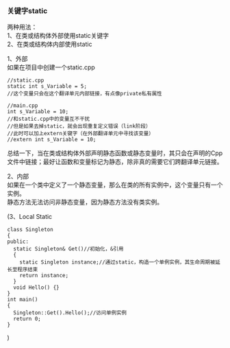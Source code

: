 ### 关键字static
两种用法：  
1、在类或结构体外部使用static关键字  
2、在类或结构体内部使用static  

1、外部  
如果在项目中创建一个static.cpp
```
//static.cpp
static int s_Variable = 5;
//这个变量只会在这个翻译单元内部链接，有点像private私有属性
```
```
//main.cpp
int s_Variable = 10;
//和static.cpp中的变量互不干扰
//但是如果去掉static，就会出现重复定义错误（link阶段）
//此时可以加上extern关键字（在外部翻译单元中寻找该变量）
//extern int s_Variable = 10;
```
总结一下，当在类或结构体外部声明静态函数或静态变量时，其只会在声明的Cpp文件中链接；最好让函数和变量标记为静态，除非真的需要它们跨翻译单元链接。  
  
2、内部  
如果在一个类中定义了一个静态变量，那么在类的所有实例中，这个变量只有一个实例。  
静态方法无法访问非静态变量，因为静态方法没有类实例。

(3、Local Static  
```
class Singleton
{
public:
  static Singleton& Get()//初始化，&引用
  {
    static Singleton instance;//通过static，构造一个单例实例，其生命周期被延长至程序结束
    return instance;
  }
  void Hello() {}
}
int main()
{
  Singleton::Get().Hello();//访问单例实例
  return 0;
}
```
)
